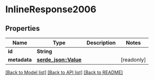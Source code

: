 # InlineResponse2006

## Properties

Name | Type | Description | Notes
------------ | ------------- | ------------- | -------------
**id** | **String** |  | 
**metadata** | [**serde_json::Value**](.md) |  | [readonly]

[[Back to Model list]](../README.md#documentation-for-models) [[Back to API list]](../README.md#documentation-for-api-endpoints) [[Back to README]](../README.md)


